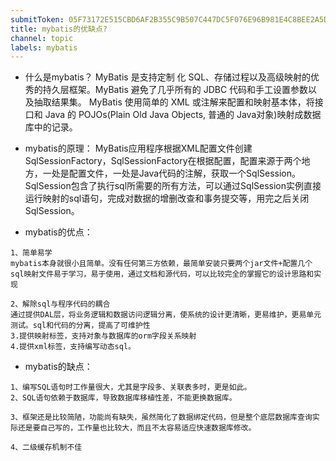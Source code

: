 ```yaml
---
submitToken: 05F73172E515CBD6AF2B355C9B507C447DC5F076E96B981E4C8BEE2A5DE773ED
title: mybatis的优缺点?
channel: topic
labels: mybatis
---
```


- 什么是mybatis？
MyBatis 是支持定制 化 SQL、存储过程以及高级映射的优秀的持久层框架。MyBatis 避免了几乎所有的 JDBC 代码和手工设置参数以及抽取结果集。 MyBatis 使用简单的 XML 或注解来配置和映射基本体，将接口和 Java 的 POJOs(Plain Old Java Objects, 普通的 Java对象)映射成数据库中的记录。

- mybatis的原理：
MyBatis应用程序根据XML配置文件创建SqlSessionFactory，SqlSessionFactory在根据配置，配置来源于两个地方，一处是配置文件，一处是Java代码的注解，获取一个SqlSession。SqlSession包含了执行sql所需要的所有方法，可以通过SqlSession实例直接运行映射的sql语句，完成对数据的增删改查和事务提交等，用完之后关闭SqlSession。

- mybatis的优点：
```
1、简单易学
mybatis本身就很小且简单。没有任何第三方依赖，最简单安装只要两个jar文件+配置几个sql映射文件易于学习，易于使用，通过文档和源代码，可以比较完全的掌握它的设计思路和实现

2、解除sql与程序代码的耦合
通过提供DAL层，将业务逻辑和数据访问逻辑分离，使系统的设计更清晰，更易维护，更易单元测试。sql和代码的分离，提高了可维护性
3.提供映射标签，支持对象与数据库的orm字段关系映射
4.提供xml标签，支持编写动态sql。
```
- mybatis的缺点：
```
1、编写SQL语句时工作量很大，尤其是字段多、关联表多时，更是如此。
2、SQL语句依赖于数据库，导致数据库移植性差，不能更换数据库。

3、框架还是比较简陋，功能尚有缺失，虽然简化了数据绑定代码，但是整个底层数据库查询实际还是要自己写的，工作量也比较大，而且不太容易适应快速数据库修改。

4、二级缓存机制不佳

```
